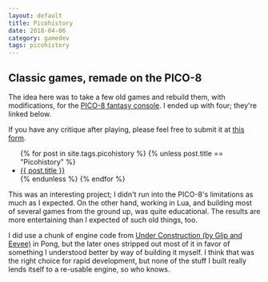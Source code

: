 ```yaml
---
layout: default
title: Picohistory
date: 2018-04-06
category: gamedev
tags: picohistory
---
```


## Classic games, remade on the PICO-8

The idea here was to take a few old games and rebuild them, with modifications,
for the [PICO-8 fantasy console](https://www.lexaloffle.com/pico-8.php).
I ended up with four; they're linked below.

If you have any critique after playing, please feel free to submit it
at [this form](https://goo.gl/forms/S9iV9UQGe6da58Bv2).

<ul>
 {% for post in site.tags.picohistory %}
  {% unless post.title == "Picohistory" %}
    <li>
     <a href="{{ post.url | absolute_url }}">{{ post.title }}</a>
    </li>
  {% endunless %}
 {% endfor %}
</ul>

This was an interesting project;
I didn't run into the PICO-8's limitations as much as I expected.
On the other hand, working in Lua,
and building most of several games from the ground up, was quite educational.
The results are more entertaining than I expected of such old things, too.


I did use a chunk of engine code from [Under Construction (by Glip and Eevee)]("https://eev.ee/release/2016/05/25/under-construction-our-pico-8-game/")
in Pong, but the later ones stripped out most of it in favor of something I understood better
by way of building it myself. I think that was the right choice for rapid development,
but none of the stuff I built really lends itself to a re-usable engine, so who knows.
